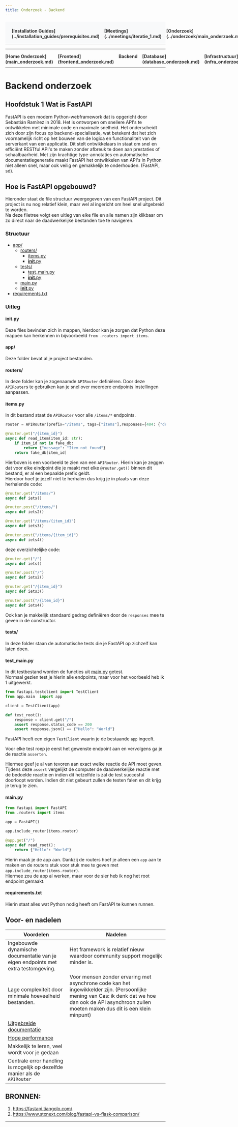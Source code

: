```yaml
---
title: Onderzoek - Backend
---
```


<div style="display:flex; justify-content:space-between; align-items:left; padding:20px; background-color:#f8f9fa; border-bottom:1px solid #e0e0e0;">
  <nav style="display:flex; gap:15px; height:30px;">
    <a markdown="1" style="text-decoration:none; color:#333; font-weight:bold;">[Installation Guides](../installation_guides/prerequisites.md)</a>
    <a markdown="1" style="text-decoration:none; color:#333; font-weight:bold;">[Meetings](../meetings/iteratie_1.md)</a>
    <a markdown="1" style="text-decoration:none; color:#333; font-weight:bold;">[Onderzoek](../onderzoek/main_onderzoek.md)</a>
    <a markdown="1" style="text-decoration:none; color:#333; font-weight:bold;">[Retrospectives](../retrospectives/home_retrospectives.md)</a>
  </nav>
</div>

---

<nav style="display:flex; gap:15px; height:30px;">
  <a markdown="1" style="text-decoration:none; color:#333; font-weight:bold;">[Home Onderzoek](main_onderzoek.md)</a>
  <a markdown="1" style="text-decoration:none; color:#333; font-weight:bold;">[Frontend](frontend_onderzoek.md)</a>
  <a markdown="1" style="text-decoration:none; color:#333; font-weight:bold;">Backend</a>
  <a markdown="1" style="text-decoration:none; color:#333; font-weight:bold;">[Database](database_onderzoek.md)</a>
  <a markdown="1" style="text-decoration:none; color:#333; font-weight:bold;">[Infrastructuur](infra_onderzoek.md)</a>
  <a markdown="1" style="text-decoration:none; color:#333; font-weight:bold;">[Code Monitor](code_monitor_onderzoek.md)</a>
</nav>

---

# Backend onderzoek

## Hoofdstuk 1 Wat is FastAPI
FastAPI is een modern Python-webframework dat is opgericht door Sebastián Ramírez in 2018. Het is ontworpen om snellere API's te ontwikkelen met minimale code en maximale snelheid. Het onderscheidt zich door zijn focus op backend-specialisatie, wat betekent dat het zich voornamelijk richt op het bouwen van de logica en functionaliteit van de serverkant van een applicatie. Dit stelt ontwikkelaars in staat om snel en efficiënt RESTful API's te maken zonder afbreuk te doen aan prestaties of schaalbaarheid. Met zijn krachtige type-annotaties en automatische documentatiegeneratie maakt FastAPI het ontwikkelen van API's in Python niet alleen snel, maar ook veilig en gemakkelijk te onderhouden. (FastAPI, sd).

## Hoe is FastAPI opgebouwd?
Hieronder staat de file structuur weergegeven van een FastAPI project.
Dit project is nu nog relatief klein, maar wel al ingericht om heel snel uitgebreid te worden.  
Na deze filetree volgt een uitleg van elke file en alle namen zijn klikbaar om zo direct naar de daadwerkelijke bestanden toe te navigeren.

### Structuur

* [app/](https://github.com/ZuydUniversity/B2C6_B2C_Backend/tree/245aeafe66e82a23123dac21ab0d318a3a96e994/app)
  * [routers/](https://github.com/ZuydUniversity/B2C6_B2C_Backend/tree/245aeafe66e82a23123dac21ab0d318a3a96e994/app/routers)
    * [items.py](https://github.com/ZuydUniversity/B2C6_B2C_Backend/blob/245aeafe66e82a23123dac21ab0d318a3a96e994/app/routers/items.py)
    * [__init__.py](https://github.com/ZuydUniversity/B2C6_B2C_Backend/blob/245aeafe66e82a23123dac21ab0d318a3a96e994/app/routers/__init__.py)
  * [tests/](https://github.com/ZuydUniversity/B2C6_B2C_Backend/tree/245aeafe66e82a23123dac21ab0d318a3a96e994/app/tests)
    * [test_main.py](https://github.com/ZuydUniversity/B2C6_B2C_Backend/blob/245aeafe66e82a23123dac21ab0d318a3a96e994/app/tests/test_main.py)
    * [__init__.py](https://github.com/ZuydUniversity/B2C6_B2C_Backend/blob/245aeafe66e82a23123dac21ab0d318a3a96e994/app/tests/__init__.py)
  * [main.py](https://github.com/ZuydUniversity/B2C6_B2C_Backend/blob/245aeafe66e82a23123dac21ab0d318a3a96e994/app/main.py)
  * [__init__.py](https://github.com/ZuydUniversity/B2C6_B2C_Backend/blob/245aeafe66e82a23123dac21ab0d318a3a96e994/app/__init__.py)
* [requirements.txt](https://github.com/ZuydUniversity/B2C6_B2C_Backend/blob/245aeafe66e82a23123dac21ab0d318a3a96e994/requirements.txt)

### Uitleg
#### init.py
Deze files bevinden zich in mappen, hierdoor kan je zorgen dat Python deze mappen kan herkennen in bijvoorbeeld `from .routers import items`.

#### app/
Deze folder bevat al je project bestanden.

#### routers/
In deze folder kan je zogenaamde `APIRouter` definiëren.
Door deze `APIRouter`s te gebruiken kan je snel over meerdere endpoints instellingen aanpassen.

#### items.py
In dit bestand staat de `APIRouter` voor alle `/items/*` endpoints.

```python
router = APIRouter(prefix="/items", tags=["items"],responses={404: {"description": "Not found"}})

@router.get("/{item_id}")
async def read_item(item_id: str):
    if item_id not in fake_db:
        return {"message": "Item not found"}
    return fake_db[item_id]
```

Hierboven is een voorbeeld te zien van een `APIRouter`. Hierin kan je zeggen dat voor elke eindpoint die je maakt met elke `@router.get()` binnen dit bestand, er al een bepaalde prefix geldt.  
Hierdoor hoef je jezelf niet te herhalen dus krijg je in plaats van deze herhalende code:

```python
@router.get("/items/")
async def iets()

@router.post("/items/")
async def iets2()

@router.get("/items/{item_id}")
async def iets3()

@router.post("/items/{item_id}")
async def iets4()
```

deze overzichtelijke code:

```python
@router.get("/")
async def iets()

@router.post("/")
async def iets2()

@router.get("/{item_id}")
async def iets3()

@router.post("/{item_id}")
async def iets4()
```

Ook kan je makkelijk standaard gedrag definiëren door de `responses` mee te geven in de constructor.

#### tests/
In deze folder staan de automatische tests die je FastAPI op zichzelf kan laten doen.

#### test_main.py
In dit testbestand worden de functies uit [main.py](https://github.com/ZuydUniversity/B2C6_B2C_Backend/blob/245aeafe66e82a23123dac21ab0d318a3a96e994/app/main.py) getest.  
Normaal gezien test je hierin alle endpoints, maar voor het voorbeeld heb ik 1 uitgewerkt.

```python
from fastapi.testclient import TestClient
from app.main  import app

client = TestClient(app)

def test_root():
    response = client.get("/")
    assert response.status_code == 200
    assert response.json() == {"Hello": "World"}
```

FastAPI heeft een eigen `TestClient` waarin je de bestaande `app` ingeeft.

Voor elke test roep je eerst het gewenste endpoint aan en vervolgens ga je de reactie `asserten`.

Hiermee geef je al van tevoren aan exact welke reactie de API moet geven. Tijdens deze `assert` vergelijkt de computer de daadwerkelijke reactie met de bedoelde reactie en indien dit hetzelfde is zal de test succesful doorloopt worden. Indien dit niet gebeurt zullen de testen falen en dit krijg je terug te zien.

#### main.py
```python
from fastapi import FastAPI
from .routers import items

app = FastAPI()

app.include_router(items.router)

@app.get("/")
async def read_root():
    return {"Hello": "World"}
```

Hierin maak je de app aan. Dankzij de routers hoef je alleen een `app` aan te maken en de routers stuk voor stuk mee te geven met `app.include_router(items.router)`.  
Hiermee zou de app al werken, maar voor de sier heb ik nog het root endpoint gemaakt.

#### requirements.txt
Hierin staat alles wat Python nodig heeft om FastAPI te kunnen runnen.

## Voor- en nadelen

| **Voordelen** | **Nadelen** |
| ----------- | ----------- |
| Ingebouwde dynamische documentatie van je eigen endpoints met extra testomgeving. | Het framework is relatief nieuw waardoor community support mogelijk minder is. |
| Lage complexiteit door minimale hoeveelheid bestanden. | Voor mensen zonder ervaring met asynchrone code kan het ingewikkelder zijn. (Persoonlijke mening van Cas: ik denk dat we hoe dan ook de API asynchroon zullen moeten maken dus dit is een klein minpunt) |
| [Uitgebreide documentatie](https://fastapi.tiangolo.com/) |  |
| [Hoge performance](https://fastapi.tiangolo.com/#performance) |  |
| Makkelijk te leren, veel wordt voor je gedaan |  |
| Centrale error handling is mogelijk op dezelfde manier als de `APIRouter` |  |

## BRONNEN:
1. https://fastapi.tiangolo.com/
2. https://www.stxnext.com/blog/fastapi-vs-flask-comparison/

---